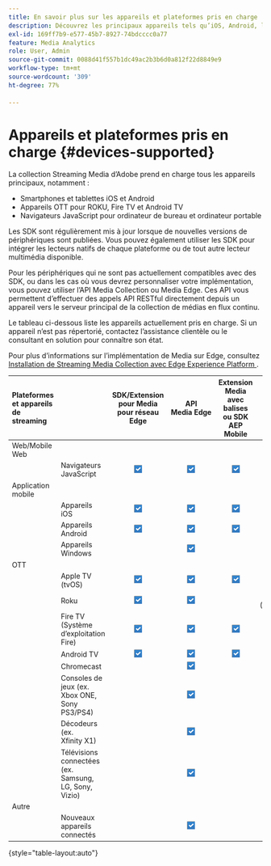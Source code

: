 ```yaml
---
title: En savoir plus sur les appareils et plateformes pris en charge
description: Découvrez les principaux appareils tels qu’iOS, Android, les appareils OTT et les navigateurs JavaScript pris en charge par la collection Streaming Media.
exl-id: 169ff7b9-e577-45b7-8927-74bdcccc0a77
feature: Media Analytics
role: User, Admin
source-git-commit: 0088d41f557b1dc49ac2b3b6d0a812f22d8849e9
workflow-type: tm+mt
source-wordcount: '309'
ht-degree: 77%

---
```


# Appareils et plateformes pris en charge {#devices-supported}

La collection Streaming Media d’Adobe prend en charge tous les appareils principaux, notamment :

* Smartphones et tablettes iOS et Android
* Appareils OTT pour ROKU, Fire TV et Android TV
* Navigateurs JavaScript pour ordinateur de bureau et ordinateur portable

Les SDK sont régulièrement mis à jour lorsque de nouvelles versions de périphériques sont publiées. Vous pouvez également utiliser les SDK pour intégrer les lecteurs natifs de chaque plateforme ou de tout autre lecteur multimédia disponible.

Pour les périphériques qui ne sont pas actuellement compatibles avec des SDK, ou dans les cas où vous devrez personnaliser votre implémentation, vous pouvez utiliser l’API Media Collection ou Media Edge. Ces API vous permettent d’effectuer des appels API RESTful directement depuis un appareil vers le serveur principal de la collection de médias en flux continu.

Le tableau ci-dessous liste les appareils actuellement pris en charge. Si un appareil n’est pas répertorié, contactez l’assistance clientèle ou le consultant en solution pour connaître son état.

Pour plus d’informations sur l’implémentation de Media sur Edge, consultez [Installation de Streaming Media Collection avec Edge Experience Platform ](/help/implementation/edge/implementation-edge.md).

| Plateformes et appareils de streaming | | SDK/Extension pour Media pour réseau Edge | API Media Edge | Extension Media avec balises ou SDK AEP Mobile | SDK Media | API Media Collection |
|:---|:---|:---:|:---:|:---:|:---:|:---:|
| Web/Mobile Web | | | | | |
| | Navigateurs JavaScript | ![Pris en charge](/help/assets/icon-blue-check.png) | ![Pris en charge](/help/assets/icon-blue-check.png) | ![Pris en charge](/help/assets/icon-blue-check.png) | ![Pris en charge](/help/assets/icon-blue-check.png) | ![Pris en charge](/help/assets/icon-blue-check.png) |
| Application mobile | | | | | |
| | Appareils iOS | ![Pris en charge](/help/assets/icon-blue-check.png) | ![Pris en charge](/help/assets/icon-blue-check.png) | ![Pris en charge](/help/assets/icon-blue-check.png) | | ![Pris en charge](/help/assets/icon-blue-check.png) | |
| | Appareils Android | ![Pris en charge](/help/assets/icon-blue-check.png) | ![Pris en charge](/help/assets/icon-blue-check.png) | ![Pris en charge](/help/assets/icon-blue-check.png) | | ![Pris en charge](/help/assets/icon-blue-check.png) |
| | Appareils Windows | | ![Pris en charge](/help/assets/icon-blue-check.png) | | | ![Pris en charge](/help/assets/icon-blue-check.png) |
| OTT | | | | | | |
| | Apple TV (tvOS) | ![Pris en charge](/help/assets/icon-blue-check.png) | ![Pris en charge](/help/assets/icon-blue-check.png) | ![Pris en charge](/help/assets/icon-blue-check.png) | | ![Pris en charge](/help/assets/icon-blue-check.png) |
| | Roku | ![Pris en charge](/help/assets/icon-blue-check.png) | ![Pris en charge](/help/assets/icon-blue-check.png) | | ![Pris en charge](/help/assets/icon-blue-check.png)<br>(BrightScript) | ![Pris en charge](/help/assets/icon-blue-check.png)<br>(natif) |
| | Fire TV (Système d’exploitation Fire) | ![Pris en charge](/help/assets/icon-blue-check.png) | ![Pris en charge](/help/assets/icon-blue-check.png) | ![Pris en charge](/help/assets/icon-blue-check.png) | | ![Pris en charge](/help/assets/icon-blue-check.png) |
| | Android TV | ![Pris en charge](/help/assets/icon-blue-check.png) | ![Pris en charge](/help/assets/icon-blue-check.png) | ![Pris en charge](/help/assets/icon-blue-check.png) | | ![Pris en charge](/help/assets/icon-blue-check.png) |
| | Chromecast | | ![Pris en charge](/help/assets/icon-blue-check.png) | | ![Pris en charge](/help/assets/icon-blue-check.png) | ![Pris en charge](/help/assets/icon-blue-check.png) |
| | Consoles de jeux (ex. Xbox ONE, Sony PS3/PS4) | | ![Pris en charge](/help/assets/icon-blue-check.png) | | | ![Pris en charge](/help/assets/icon-blue-check.png) |
| | Décodeurs (ex. Xfinity X1) | | ![Pris en charge](/help/assets/icon-blue-check.png) | | | ![Pris en charge](/help/assets/icon-blue-check.png) |
| | Télévisions connectées (ex. Samsung, LG, Sony, Vizio) | | ![Pris en charge](/help/assets/icon-blue-check.png) | | | ![Pris en charge](/help/assets/icon-blue-check.png) |
| Autre | | | | | | |
| | Nouveaux appareils connectés | | ![Pris en charge](/help/assets/icon-blue-check.png) | | | ![Pris en charge](/help/assets/icon-blue-check.png) |

{style="table-layout:auto"}
